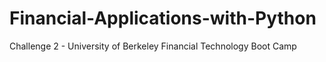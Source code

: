# Financial-Applications-with-Python
Challenge 2 - University of Berkeley Financial Technology Boot Camp
